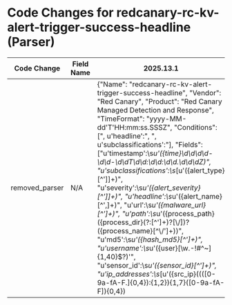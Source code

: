 # Code Changes for redcanary-rc-kv-alert-trigger-success-headline (Parser)

| Code Change | Field Name | 2025.13.1 | 2025.14.1 |
|-------------|------------|-----------|------------|
| removed_parser | N/A | {"Name": "redcanary-rc-kv-alert-trigger-success-headline", "Vendor": "Red Canary", "Product": "Red Canary Managed Detection and Response", "TimeFormat": "yyyy-MM-dd'T'HH:mm:ss.SSSZ", "Conditions": [", u'headline':", ", u'subclassifications':"], "Fields": ["u'timestamp':\s*u'({time}\d\d\d\d-\d\d-\d\dT\d\d:\d\d:\d\d\.\d\d\dZ)", "u'subclassifications':\s*\[u'({alert_type}[^'\]]+)", "u'severity':\s*u'({alert_severity}[^'\]]+)", "u'headline':\s*u'({alert_name}[^',]+)", "u'url':\s*u'({malware_url}[^']+)", "u'path':\s*u'({process_path}({process_dir}(?:[^']+)?[\\\/])?({process_name}[^\\\/']+))", "u'md5':\s*u'({hash_md5}[^']+)", "u'username':\s*u'({user}[\w\.\-\!\#\^\~]{1,40}\$?)'", "u'sensor_id':\s*u'({sensor_id}[^']+)", "u'ip_addresses':\s*\[u'({src_ip}((([0-9a-fA-F.]{0,4}):{1,2}){1,7}([0-9a-fA-F]){0,4})|(((25[0-5]|(2[0-4]|1\d|[0-9]|)\d)\.?\b){4}))(:({src_port}\d+))?", "u'hostname':\s*u'({src_host}[^']+)", "u'summary':\s*u'({additional_info}[^']+)"], "ParserVersion": "v1.0.0"} | N/A |